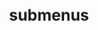 ---
layout: page
title: submenus
nav: true
dropdown: true
children: 
    - title: publications
      permalink: /publications/
    - title: divider
    - title: teaching
      permalink: /teaching/
    # - title: projects
    #   permalink: /projects/
---